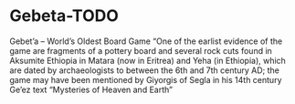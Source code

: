 # Gebeta-TODO
Gebet’a – World’s Oldest Board Game
“One of the earlist evidence of the game are fragments of a pottery board and several rock cuts found in Aksumite Ethiopia in Matara (now in Eritrea) and Yeha (in Ethiopia), which are dated by archaeologists to between the 6th and 7th century AD; the game may have been mentioned by Giyorgis of Segla in his 14th century Ge’ez text “Mysteries of Heaven and Earth”
